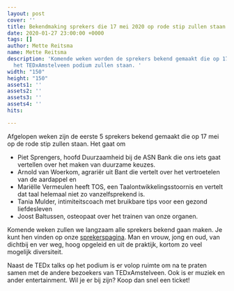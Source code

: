 ```yaml
---
layout: post
cover: ''
title: Bekendmaking sprekers die 17 mei 2020 op rode stip zullen staan
date: 2020-01-27 23:00:00 +0000
tags: []
author: Mette Reitsma
name: Mette Reitsma
description: 'Komende weken worden de sprekers bekend gemaakt die op 17 mei 2020 op
  het TEDxAmstelveen podium zullen staan. '
width: "150"
height: "150"
assets1: ''
assets2: ''
assets3: ''
assets4: ''
hits: 

---
```

Afgelopen weken zijn de eerste 5 sprekers bekend gemaakt die op 17 mei op de rode stip zullen staan. Het gaat om

* Piet Sprengers, hoofd Duurzaamheid bij de ASN Bank die ons iets gaat vertellen over het maken van duurzame keuzes.
* Arnold van Woerkom, agrariër uit Bant die vertelt over het vertroetelen van de aardappel en
* Mariëlle Vermeulen heeft TOS, een Taalontwikkelingsstoornis en vertelt dat taal helemaal niet zo vanzelfsprekend is.
* Tania Mulder, intimiteitscoach met bruikbare tips voor een gezond liefdesleven
* Joost Baltussen, osteopaat over het trainen van onze organen.

Komende weken zullen we langzaam alle sprekers bekend gaan maken. Je kunt hen vinden op onze [sprekerspagina](https://tedxamstelveen.com/sprekers/ "Sprekers 2020"). Man en vrouw, jong en oud, van dichtbij en ver weg, hoog opgeleid en uit de praktijk, kortom zo veel mogelijk diversiteit.

Naast de TEDx talks op het podium is er volop ruimte om na te praten samen met de andere bezoekers van TEDxAmstelveen. Ook is er muziek en ander entertainment. Wil je er bij zijn? Koop dan snel een ticket!
